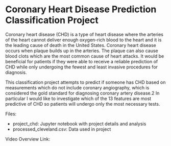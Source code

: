 # Coronary Heart Disease Prediction Classification Project

Coronary heart disease (CHD) is a type of heart disease where the arteries of the heart cannot deliver enough oxygen-rich blood to the heart and it is the leading cause of death in the United States. Coronary heart disease occurs when plaque builds up in the arteries. The plaque can also cause blood clots which are the most common cause of heart attacks. It would be beneficial for patients if they were able to receive a reliable prediction of CHD while only undergoing the fewest and least invasive procedures for diagnosis.

This classification project attempts to predict if someone has CHD based on measurements which do not include coronary angiography, which is considered the gold standard for diagnosing coronary artery disease.2 In particular I would like to investigate which of the 13 features are most predictive of CHD so patients will undergo only the most necessary tests.

Files:

- project_chd: Jupyter notebook with project details and analysis
- processed_cleveland.csv: Data used in project

Video Overview Link:
